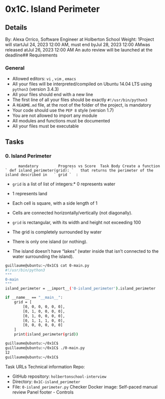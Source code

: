 # 0x1C. Island Perimeter
## Details
 By: Alexa Orrico, Software Engineer at Holberton School Weight: 1Project will startJul 24, 2023 12:00 AM, must end byJul 28, 2023 12:00 AMwas released atJul 26, 2023 12:00 AM An auto review will be launched at the deadline## Requirements
### General
* Allowed editors:  ` vi ` ,  ` vim ` ,  ` emacs ` 
* All your files will be interpreted/compiled on Ubuntu 14.04 LTS using  ` python3 `  (version 3.4.3)
* All your files should end with a new line
* The first line of all your files should be exactly  ` #!/usr/bin/python3 ` 
* A  ` README.md `  file, at the root of the folder of the project, is mandatory
* Your code should use the  ` PEP 8 `  style (version 1.7)
* You are not allowed to import any module
* All modules and functions must be documented
* All your files must be executable
## Tasks
### 0. Island Perimeter
          mandatory         Progress vs Score  Task Body Create a function   ` def island_perimeter(grid): `   that returns the perimeter of the island described in   ` grid `  :
*  ` grid `  is a list of list of integers:* 0 represents water
* 1 represents land
* Each cell is square, with a side length of 1
* Cells are connected horizontally/vertically (not diagonally). 
*  ` grid `  is rectangular, with its width and height not exceeding 100

* The grid is completely surrounded by water
* There is only one island (or nothing).
* The island doesn’t have “lakes” (water inside that isn’t connected to the water surrounding the island).
```bash
guillaume@ubuntu:~/0x1C$ cat 0-main.py
#!/usr/bin/python3
"""
0-main
"""
island_perimeter = __import__('0-island_perimeter').island_perimeter

if __name__ == "__main__":
    grid = [
        [0, 0, 0, 0, 0, 0],
        [0, 1, 0, 0, 0, 0],
        [0, 1, 0, 0, 0, 0],
        [0, 1, 1, 1, 0, 0],
        [0, 0, 0, 0, 0, 0]
    ]
    print(island_perimeter(grid))

guillaume@ubuntu:~/0x1C$ 
guillaume@ubuntu:~/0x1C$ ./0-main.py
12
guillaume@ubuntu:~/0x1C$ 

```
 Task URLs  Technical information Repo:
* GitHub repository:  ` holbertonschool-interview ` 
* Directory:  ` 0x1C-island_perimeter ` 
* File:  ` 0-island_perimeter.py ` 
Checker Docker image:
 Self-paced manual review  Panel footer - Controls 
